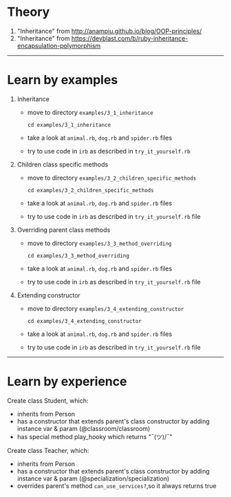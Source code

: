 # Theory

1. "Inheritance" from http://anampiu.github.io/blog/OOP-principles/
2. "Inheritance" from https://devblast.com/b/ruby-inheritance-encapsulation-polymorphism


---------------


# Learn by examples


1. Inheritance
    - move to directory `examples/3_1_inheritance`

      ```
      cd examples/3_1_inheritance
      ```
    - take a look at `animal.rb`, `dog.rb` and `spider.rb` files
    - try to use code in `irb` as described in `try_it_yourself.rb` 

2. Children class specific methods
    - move to directory `examples/3_2_children_specific_methods`

      ```
      cd examples/3_2_children_specific_methods
      ```
    - take a look at `animal.rb`, `dog.rb` and `spider.rb` files
    - try to use code in `irb` as described in `try_it_yourself.rb` file

3. Overriding parent class methods
    - move to directory `examples/3_3_method_overriding`

      ```
      cd examples/3_3_method_overriding
      ```
    - take a look at `animal.rb`, `dog.rb` and `spider.rb` files
    - try to use code in `irb` as described in `try_it_yourself.rb` file

4. Extending constructor
    - move to directory `examples/3_4_extending_constructor`

      ```
      cd examples/3_4_extending_constructor
      ```
    - take a look at `animal.rb`, `dog.rb` and `spider.rb` files
    - try to use code in `irb` as described in `try_it_yourself.rb` file


---------------

# Learn by experience

Create class Student, which:
- inherits from Person
- has a constructor that extends parent's class constructor by adding instance var & param (@classroom/classroom)
- has special method play_hooky which returns "¯\(ツ)/¯"

Create class Teacher, which:
- inherits from Person
- has a constructor that extends parent's class constructor by adding instance var & param (@specialization/specialization)
- overrides parent's method `can_use_services?`,so it always returns true

